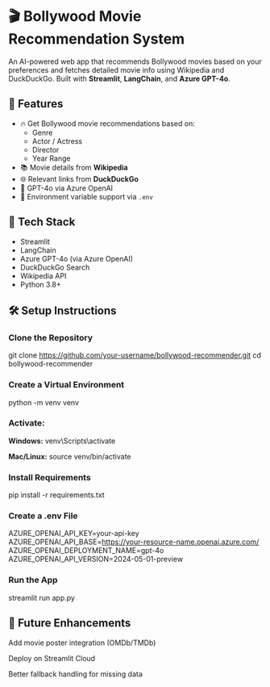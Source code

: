 # 🎬 Bollywood Movie Recommendation System

An AI-powered web app that recommends Bollywood movies based on your preferences and fetches detailed movie info using Wikipedia and DuckDuckGo. Built with **Streamlit**, **LangChain**, and **Azure GPT-4o**.


## 🚀 Features

- 🔥 Get Bollywood movie recommendations based on:
  - Genre
  - Actor / Actress
  - Director
  - Year Range
- 📚 Movie details from **Wikipedia**
- 🌐 Relevant links from **DuckDuckGo**
- 🧠 GPT-4o via Azure OpenAI
- 🔐 Environment variable support via `.env`


## 🧰 Tech Stack

- Streamlit
- LangChain
- Azure GPT-4o (via Azure OpenAI)
- DuckDuckGo Search
- Wikipedia API
- Python 3.8+


## 🛠️ Setup Instructions

### Clone the Repository

git clone https://github.com/your-username/bollywood-recommender.git
cd bollywood-recommender

### Create a Virtual Environment

python -m venv venv

### Activate:
**Windows:**
venv\Scripts\activate

**Mac/Linux:**
source venv/bin/activate

### Install Requirements
pip install -r requirements.txt

###  Create a .env File
AZURE_OPENAI_API_KEY=your-api-key
AZURE_OPENAI_API_BASE=https://your-resource-name.openai.azure.com/
AZURE_OPENAI_DEPLOYMENT_NAME=gpt-4o
AZURE_OPENAI_API_VERSION=2024-05-01-preview

### Run the App
streamlit run app.py


## 🚧 Future Enhancements

 Add movie poster integration (OMDb/TMDb)

 Deploy on Streamlit Cloud

 Better fallback handling for missing data

